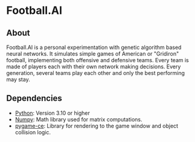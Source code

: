 # Football.AI

## About
Football.AI is a personal experimentation with genetic algorithm based 
neural networks. It simulates simple games of American or "Gridiron" football, 
implementing both offensive and defensive teams. Every team is made of players
each with their own network making decisions. Every generation, several teams
play each other and only the best performing may stay.


## Dependencies 

- [Python](https://www.python.org/downloads/): Version 3.10 or higher
- [Numpy](https://github.com/numpy/numpy): Math library used for matrix computations.
- [pygame-ce](https://github.com/pygame-community/pygame-ce): Library for rendering to the game window and object collision logic.
